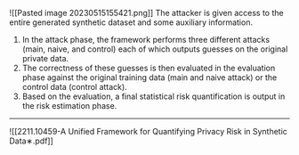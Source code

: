 
	
![[Pasted image 20230515155421.png]]
The attacker is given access to the entire generated synthetic dataset and some auxiliary information. 
1. In the attack phase, the framework performs three different attacks (main, naive, and control) each of which outputs guesses on the original private data. 
2. The correctness of these guesses is then evaluated in the evaluation phase against the original training data (main and naive attack) or the control data (control attack). 
3. Based on the evaluation, a final statistical risk quantification is output in the risk estimation phase.




---------------
![[2211.10459-A Unified Framework for Quantifying Privacy Risk in Synthetic Data∗.pdf]]